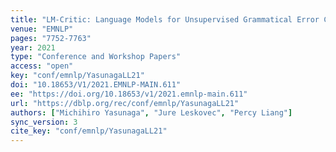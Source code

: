 ```yaml
---
title: "LM-Critic: Language Models for Unsupervised Grammatical Error Correction."
venue: "EMNLP"
pages: "7752-7763"
year: 2021
type: "Conference and Workshop Papers"
access: "open"
key: "conf/emnlp/YasunagaLL21"
doi: "10.18653/V1/2021.EMNLP-MAIN.611"
ee: "https://doi.org/10.18653/v1/2021.emnlp-main.611"
url: "https://dblp.org/rec/conf/emnlp/YasunagaLL21"
authors: ["Michihiro Yasunaga", "Jure Leskovec", "Percy Liang"]
sync_version: 3
cite_key: "conf/emnlp/YasunagaLL21"
---
```

